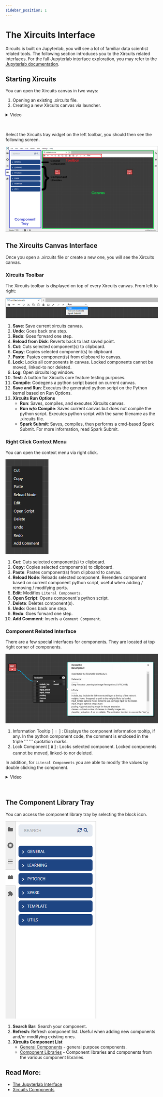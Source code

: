```yaml
---
sidebar_position: 1
---
```


# The Xircuits Interface

Xircuits is built on Jupyterlab, you will see a lot of familiar data scientist related tools. The following section introduces you to the Xircuits related interfaces. For the full Jupyterlab interface exploration, you may refer to the [Jupyterlab documentation](https://jupyterlab.readthedocs.io/en/stable/user/interface.html).


## Starting Xircuits

You can open the Xircuits canvas in two ways:
1. Opening an existing .xircuits file.
2. Creating a new Xircuits canvas via launcher.

<details>
  <summary>Video</summary>
  <p align="center">
  <img src="https://user-images.githubusercontent.com/68586800/167055354-f6871f8e-c813-402e-bfc0-914e78770040.gif"></img></p>
</details><br></br>

Select the Xircuits tray widget on the left toolbar, you should then see the following screen.

![xircuits-interface](images/xircuits-interface.png)

## The Xircuits Canvas Interface
Once you open a .xircuits file or create a new one, you will see the Xircuits canvas.

### Xircuits Toolbar

The Xircuits toolbar is displayed on top of every Xircuits canvas. From left to right:

![xircuits-toolbar](images/xircuits-toolbar.png)

1. **Save**: Save current xircuits canvas.
2. **Undo**: Goes back one step.
3. **Redo**: Goes forward one step.
4. **Reload from Disk**: Reverts back to last saved point.
5. **Cut**: Cuts selected component(s) to clipboard.
6. **Copy**: Copies selected component(s) to clipboard.
7. **Paste**: Pastes component(s) from clipboard to canvas.
8. **Lock**: Locks all components in canvas. Locked components cannot be moved, linked-to nor deleted.
9. **Log**: Open xircuits log window.
10. **Test**: A button for Xircuits core feature testing purposes.
11. **Compile**: Codegens a python script based on current canvas. 
12. **Save and Run**: Executes the generated python script on the Python kernel based on Run Options.
13. **Xircuits Run Options**
    - **Run**: Saves, compiles, and executes Xircuits canvas.
    - **Run w/o Compile**: Saves current canvas but does not compile the python script. Executes python script with the same filename as the .xircuits file.
    - **Spark Submit**: Saves, compiles, then performs a cmd-based Spark Submit. For more information, read Spark Submit.
    
### Right Click Context Menu

You can open the context menu via right click.

![xircuits-context-menu](images/xircuits-context-menu.png)

1. **Cut**: Cuts selected component(s) to clipboard.
2. **Copy**: Copies selected component(s) to clipboard.
3. **Paste**: Pastes component(s) from clipboard to canvas.
4. **Reload Node**: Reloads selected component. Rerenders component based on current component python script, useful when adding / removing / modifying ports.
5. **Edit**: Modifies `Literal Components`. 
6. **Open Script**: Opens component's python script. 
7. **Delete**: Deletes component(s).
8. **Undo**: Goes back one step.
9. **Redo**: Goes forward one step.
10. **Add Comment**: Inserts a `Comment Component`.


### Component Related Interface

There are a few special interfaces for components. They are located at top right corner of components. 

![xircuits-context-menu](images/xircuits-tooltip.png)

1. Information Tooltip [ `⋮` ] : Displays the component information tooltip, if any. In the python component code, the comment is enclosed in the triple ''' ''' quotation marks. 
2. Lock Component [ `🔒` ] : Locks selected component. Locked components cannot be moved, linked-to nor deleted.

In addition, for `Literal Components` you are able to modify the values by double clicking the component.

<details>
  <summary>Video</summary>
  <p align="center">
  <img src="https://user-images.githubusercontent.com/68586800/167083764-d1e4b22e-ab81-47cb-833d-b65f99ddb6bb.gif"></img></p>
</details><br></br>


## The Component Library Tray

You can access the component library tray by selecting the block icon. 

![xircuits-component-tray](images/xircuits-component-tray.png)

1. **Search Bar**: Search your component.
2. **Refresh**: Refresh component list. Useful when adding new components and/or modifying existing ones.
3. **Xircuits Component List**
    - [General Components](../technical-concepts/xircuits-components/getting-started-with-xircuits-components.md#general-components) - general purpose components.
    - [Component Libraries](../technical-concepts/xircuits-components/getting-started-with-xircuits-components.md#xircuits-library-components) - Component libraries and components from the various component libraries.

## Read More:
- [The Jupyterlab Interface](https://jupyterlab.readthedocs.io/en/stable/user/interface.html)
- [Xircuits Components](../technical-concepts/xircuits-components/getting-started-with-xircuits-components.md)